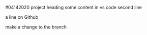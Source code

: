 #04142020 project heading
some content in vs code 
second line

a line on Github

make a change to the branch 